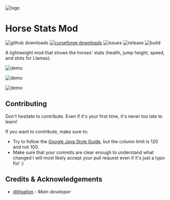 ![logo](https://github.com/lilgallon/HorseStatsMod/raw/MC_1.18.x/.github/resources/horsestatsmod.png)

# Horse Stats Mod
![github downloads](https://img.shields.io/github/downloads/lilgallon/horsestatsmod/total.svg?label=github%20downloads)
[![curseforge downloads](http://cf.way2muchnoise.eu/full_409126_downloads.svg)](https://www.curseforge.com/minecraft/mc-mods/horse-statistics)
![issues](https://img.shields.io/github/issues/lilgallon/horsestatsmod.svg)
![release](https://img.shields.io/github/release/lilgallon/horsestatsmod.svg)
![build](https://img.shields.io/github/workflow/status/lilgallon/horsestatsmod/Build%20MC1.16.x?label=build%201.16.x)

A lightweight mod that shows the horses' stats (health, jump height, speed, and slots for Llamas). 

![demo](https://github.com/GallonEmilien/HorseStatsMod/blob/MC_FABRIC_1.18.1/.github/demo-1.PNG)

![demo](https://github.com/GallonEmilien/HorseStatsMod/blob/MC_FABRIC_1.18.1/.github/demo-2.PNG)

![demo](https://github.com/GallonEmilien/HorseStatsMod/blob/MC_FABRIC_1.18.1/.github/demo-3.PNG)

## Contributing
Don't hesitate to contribute. Even if it's your first time, it's never too late to learn!

If you want to contribute, make sure to:
- Try to follow the [Google Java Style Guide](https://google.github.io/styleguide/javaguide.html), but the column limit is 120 and not 100.
- Make sure that your commits are clear enough to understand what changed
I will most likely accept your pull request even if it's just a typo fix! :)

## Credits & Acknowledgements

- [@lilgallon](https://github.com/lilgallon)  - *Main developer*
